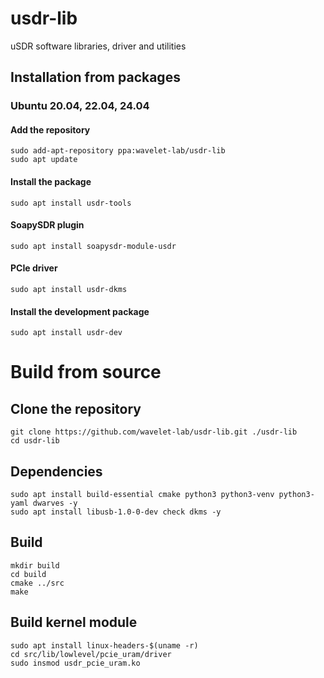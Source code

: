 # usdr-lib
uSDR software libraries, driver and utilities

## Installation from packages

### Ubuntu 20.04, 22.04, 24.04

#### Add the repository

```shell
sudo add-apt-repository ppa:wavelet-lab/usdr-lib
sudo apt update
```

#### Install the package

```shell
sudo apt install usdr-tools
```

#### SoapySDR plugin

```shell
sudo apt install soapysdr-module-usdr
```

#### PCIe driver

```shell
sudo apt install usdr-dkms
```

#### Install the development package

```shell
sudo apt install usdr-dev
```

# Build from source

## Clone the repository

```shell
git clone https://github.com/wavelet-lab/usdr-lib.git ./usdr-lib
cd usdr-lib
```

## Dependencies

```shell
sudo apt install build-essential cmake python3 python3-venv python3-yaml dwarves -y
sudo apt install libusb-1.0-0-dev check dkms -y
```

## Build

```shell
mkdir build
cd build
cmake ../src
make
```

## Build kernel module

```shell
sudo apt install linux-headers-$(uname -r)
cd src/lib/lowlevel/pcie_uram/driver
sudo insmod usdr_pcie_uram.ko
````
